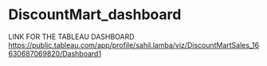 # DiscountMart_dashboard
LINK FOR THE TABLEAU DASHBOARD https://public.tableau.com/app/profile/sahil.lamba/viz/DiscountMartSales_16630687069820/Dashboard1

